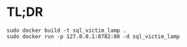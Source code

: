# TL;DR

```
sudo docker build -t sql_victim_lamp .
sudo docker run -p 127.0.0.1:8782:80 -d sql_victim_lamp
```
